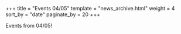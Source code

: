 +++
title = "Events 04/05"
template = "news_archive.html"
weight = 4
sort_by = "date"
paginate_by = 20
+++

Events from 04/05!
